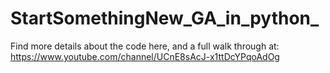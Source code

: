 # StartSomethingNew_GA_in_python_

Find more details about the code here, and a full walk through at: https://www.youtube.com/channel/UCnE8sAcJ-x1ttDcYPqoAdOg

